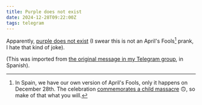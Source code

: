 ```yaml
---
title: Purple does not exist
date: 2024-12-28T09:22:00Z
tags: telegram
---
```


Apparently, [purple does not exist](https://btr.mt/analects/purple-doesn't-exist) (I swear this is not an April's Fools[^1] prank, I hate that kind of joke).

(This was imported from [the original message in my Telegram group](https://t.me/naranjanaranja/322), in Spanish).

[^1]: In Spain, we have our own version of April's Fools, only it happens on December 28th. The celebration [commemorates a child massacre](https://en.wikipedia.org/wiki/Massacre_of_the_Innocents) 🙃, so make of that what you will.
